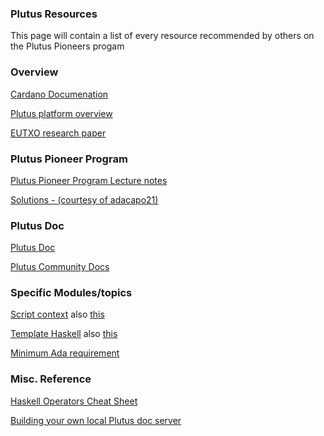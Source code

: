### Plutus Resources


This page will contain a list of every resource recommended by others on the Plutus Pioneers progam

### Overview
[Cardano Documenation](https://docs.cardano.org/introduction)

[Plutus platform overview](https://plutus.readthedocs.io/en/latest/plutus/explanations/platform.html)

[EUTXO research paper](https://files.zotero.net/eyJleHBpcmVzIjoxNjI2Nzk2NDM0LCJoYXNoIjoiYTVhYmY4NjdiY2E2YzdkNTNjODkwNWNmZDZhYmM5MjAiLCJjb250ZW50VHlwZSI6ImFwcGxpY2F0aW9uXC9wZGYiLCJjaGFyc2V0IjoiIiwiZmlsZW5hbWUiOiJDaGFrcmF2YXJ0eSBldCBhbC4gLSAyMDIwIC0gVGhlIEV4dGVuZGVkIFVUWE8gTW9kZWwucGRmIn0%3D/429465c9e0b1622d8dc331eaeaab27dcdf6b2562b4c3135978aa20d9fdf52d12/Chakravarty%20et%20al.%20-%202020%20-%20The%20Extended%20UTXO%20Model.pdf)

### Plutus Pioneer Program
[Plutus Pioneer Program Lecture notes](https://plutus-pioneer-program.readthedocs.io/en/latest/index.html)

[Solutions - (courtesy of adacapo21)](https://github.com/adacapo21/plutusPioneerProgram)

### Plutus Doc
[Plutus Doc](https://playground.plutus.iohkdev.io/tutorial/haddock/index.html)

[Plutus Community Docs](https://docs.plutus-community.com)

### Specific Modules/topics
[Script context](https://alpha.marlowe.iohkdev.io/doc/haddock/plutus-ledger-api/html/Plutus-V1-Ledger-Contexts.html#t:ScriptContextSource)
also
[this](https://alpha.marlowe.iohkdev.io/doc/haddock/plutus-ledger-api/html/src/Plutus.V1.Ledger.Contexts.html#ScriptContext)

[Template Haskell](http://downloads.haskell.org/~ghc/7.8.4/docs/html/users_guide/template-haskell.html)
also
[this](https://wiki.haskell.org/Template_Haskell)

[Minimum Ada requirement](https://cardano-ledger.readthedocs.io/en/latest/explanations/min-utxo.html)


### Misc. Reference

[Haskell Operators Cheat Sheet](https://imada.sdu.dk/~rolf/Edu/DM22/F06/haskell-operatorer.pdf)

[Building your own local Plutus doc server](https://docs.plutus-community.com/docs/setup/buildDocumentation.html)

